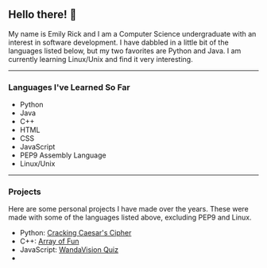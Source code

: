 ## Hello there! 👋

My name is Emily Rick and I am a Computer Science undergraduate with an interest in software development. I have dabbled in a little bit of the languages listed below, but my two favorites are Python and Java. I am currently learning Linux/Unix and find it very interesting.

___

### Languages I've Learned So Far
* Python
* Java
* C++
* HTML
* CSS
* JavaScript
* PEP9 Assembly Language
* Linux/Unix
___

### Projects
Here are some personal projects I have made over the years. These were made with some of the languages listed above, excluding PEP9 and Linux.
* Python: [Cracking Caesar's Cipher](https://replit.com/@AceFox95/Cracking-Caesars-Cipher-Emily-R)
* C++: [Array of Fun](https://replit.com/@ejrick953/Arrays-of-Fun-Version-2?v=1)
* JavaScript: [WandaVision Quiz](https://replit.com/@ejrick953/WandaVision-Personality-Quiz?v=1)
* 

<!--
**emirick72/emirick72** is a ✨ _special_ ✨ repository because its `README.md` (this file) appears on your GitHub profile.

Here are some ideas to get you started:

- 🔭 I’m currently working on my Bachelor's degree in Computer Science!
- 🌱 I’m currently learning Linux/Unix!
- 👯 I’m looking to collaborate on ...
- 🤔 I’m looking for help with ...
- 💬 Ask me about nerdy things (I especially like FNAF).
- 📫 How to reach me: My IG is @emi.jewell26
- 😄 Pronouns: she/her/hers
- ⚡ Fun fact: I have lived in three different states and moved nine times in a little over the past decade.
-->
